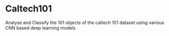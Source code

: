 # Caltech101
Analyse and Classify the 101 objects of the caltech 101 dataset using various CNN based deep learning models
